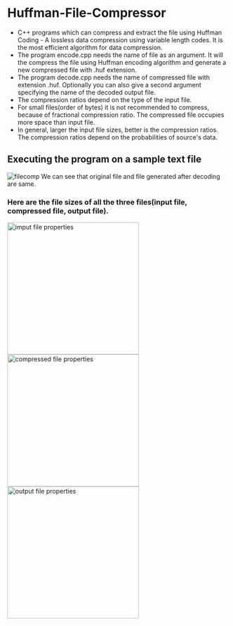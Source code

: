 # Huffman-File-Compressor

- C++ programs which can compress and extract the file using Huffman Coding - A lossless data compression using variable length codes. It is the most efficient algorithm for data compression.
- The program encode.cpp needs the name of file as an argument. It will the compress the file using Huffman encoding algorithm and generate a new compressed file with .huf extension.
- The program decode.cpp needs the name of compressed file with extension .huf. Optionally you can also give a second argument specifying the name of the decoded output file.
- The compression ratios depend on the type of the input file.
- For small files(order of bytes) it is not recommended to compress, because of fractional compression ratio. The compressed file occupies more space than input file.
- In general, larger the input file sizes, better is the compression ratios. The compression ratios depend on the probabilities of source's data.

## Executing the program on a sample text file
![filecomp](https://user-images.githubusercontent.com/108319876/176507206-f0e7dd14-b6c4-46cf-9a76-c271d3977d56.png)
We can see that original file and file generated after decoding are same.
### Here are the file sizes of all the three files(input file, compressed file, output file).
<p float="left">
<img src=https://user-images.githubusercontent.com/108319876/176507233-fd9d84dd-ec06-47ba-a737-00f63cb14f22.png alt="imput file properties" width="300">
<img src=https://user-images.githubusercontent.com/108319876/176507253-6bb67732-3aeb-4236-b93c-fcaa9dc3d412.png alt="compressed file properties" width="300">
<img src=https://user-images.githubusercontent.com/108319876/176507273-df84e4a7-23d2-45f0-b433-cd6daf38998d.png alt="output file properties" width="300">
</p>
